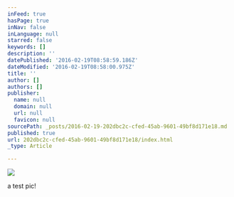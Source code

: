 ```yaml
---
inFeed: true
hasPage: true
inNav: false
inLanguage: null
starred: false
keywords: []
description: ''
datePublished: '2016-02-19T08:58:59.186Z'
dateModified: '2016-02-19T08:58:00.975Z'
title: ''
author: []
authors: []
publisher:
  name: null
  domain: null
  url: null
  favicon: null
sourcePath: _posts/2016-02-19-202dbc2c-cfed-45ab-9601-49bf8d171e18.md
published: true
url: 202dbc2c-cfed-45ab-9601-49bf8d171e18/index.html
_type: Article

---
```

![](https://the-grid-user-content.s3-us-west-2.amazonaws.com/3705ec7f-d79b-4821-b132-b2c3c88660c8.jpg)

a test pic!